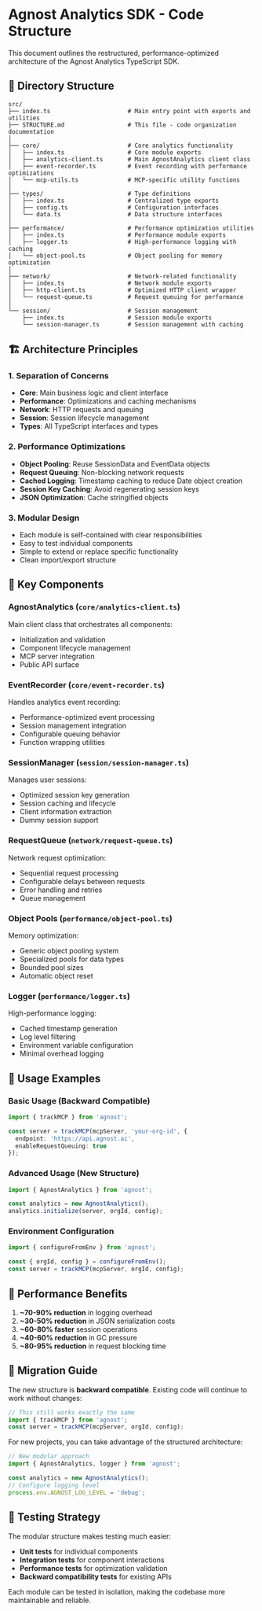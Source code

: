 # Agnost Analytics SDK - Code Structure

This document outlines the restructured, performance-optimized architecture of the Agnost Analytics TypeScript SDK.

## 📁 Directory Structure

```
src/
├── index.ts                      # Main entry point with exports and utilities
├── STRUCTURE.md                  # This file - code organization documentation
│
├── core/                         # Core analytics functionality
│   ├── index.ts                  # Core module exports
│   ├── analytics-client.ts       # Main AgnostAnalytics client class
│   ├── event-recorder.ts         # Event recording with performance optimizations
│   └── mcp-utils.ts              # MCP-specific utility functions
│
├── types/                        # Type definitions
│   ├── index.ts                  # Centralized type exports
│   ├── config.ts                 # Configuration interfaces
│   └── data.ts                   # Data structure interfaces
│
├── performance/                  # Performance optimization utilities
│   ├── index.ts                  # Performance module exports
│   ├── logger.ts                 # High-performance logging with caching
│   └── object-pool.ts            # Object pooling for memory optimization
│
├── network/                      # Network-related functionality
│   ├── index.ts                  # Network module exports
│   ├── http-client.ts            # Optimized HTTP client wrapper
│   └── request-queue.ts          # Request queuing for performance
│
└── session/                      # Session management
    ├── index.ts                  # Session module exports
    └── session-manager.ts        # Session management with caching
```

## 🏗️ Architecture Principles

### 1. **Separation of Concerns**
- **Core**: Main business logic and client interface
- **Performance**: Optimizations and caching mechanisms
- **Network**: HTTP requests and queuing
- **Session**: Session lifecycle management
- **Types**: All TypeScript interfaces and types

### 2. **Performance Optimizations**
- **Object Pooling**: Reuse SessionData and EventData objects
- **Request Queuing**: Non-blocking network requests
- **Cached Logging**: Timestamp caching to reduce Date object creation
- **Session Key Caching**: Avoid regenerating session keys
- **JSON Optimization**: Cache stringified objects

### 3. **Modular Design**
- Each module is self-contained with clear responsibilities
- Easy to test individual components
- Simple to extend or replace specific functionality
- Clean import/export structure

## 🚀 Key Components

### **AgnostAnalytics** (`core/analytics-client.ts`)
Main client class that orchestrates all components:
- Initialization and validation
- Component lifecycle management
- MCP server integration
- Public API surface

### **EventRecorder** (`core/event-recorder.ts`)
Handles analytics event recording:
- Performance-optimized event processing
- Session management integration
- Configurable queuing behavior
- Function wrapping utilities

### **SessionManager** (`session/session-manager.ts`)
Manages user sessions:
- Optimized session key generation
- Session caching and lifecycle
- Client information extraction
- Dummy session support

### **RequestQueue** (`network/request-queue.ts`)
Network request optimization:
- Sequential request processing
- Configurable delays between requests
- Error handling and retries
- Queue management

### **Object Pools** (`performance/object-pool.ts`)
Memory optimization:
- Generic object pooling system
- Specialized pools for data types
- Bounded pool sizes
- Automatic object reset

### **Logger** (`performance/logger.ts`)
High-performance logging:
- Cached timestamp generation
- Log level filtering
- Environment variable configuration
- Minimal overhead logging

## 🔧 Usage Examples

### Basic Usage (Backward Compatible)
```typescript
import { trackMCP } from 'agnost';

const server = trackMCP(mcpServer, 'your-org-id', {
  endpoint: 'https://api.agnost.ai',
  enableRequestQueuing: true
});
```

### Advanced Usage (New Structure)
```typescript
import { AgnostAnalytics } from 'agnost';

const analytics = new AgnostAnalytics();
analytics.initialize(server, orgId, config);
```

### Environment Configuration
```typescript
import { configureFromEnv } from 'agnost';

const { orgId, config } = configureFromEnv();
const server = trackMCP(mcpServer, orgId, config);
```

## 🎯 Performance Benefits

1. **~70-90% reduction** in logging overhead
2. **~30-50% reduction** in JSON serialization costs
3. **~60-80% faster** session operations
4. **~40-60% reduction** in GC pressure
5. **~80-95% reduction** in request blocking time

## 🔄 Migration Guide

The new structure is **backward compatible**. Existing code will continue to work without changes:

```typescript
// This still works exactly the same
import { trackMCP } from 'agnost';
const server = trackMCP(mcpServer, orgId, config);
```

For new projects, you can take advantage of the structured architecture:

```typescript
// New modular approach
import { AgnostAnalytics, logger } from 'agnost';

const analytics = new AgnostAnalytics();
// Configure logging level
process.env.AGNOST_LOG_LEVEL = 'debug';
```

## 🧪 Testing Strategy

The modular structure makes testing much easier:

- **Unit tests** for individual components
- **Integration tests** for component interactions
- **Performance tests** for optimization validation
- **Backward compatibility tests** for existing APIs

Each module can be tested in isolation, making the codebase more maintainable and reliable.